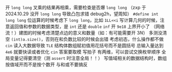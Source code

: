 开 `long long`
叉乘的结果再相乘，需要检查是否爆 `long long`
（zxp 于 2024.10.29 没开 `long long` 导致凸包求错 debug2h，望周知）
`#define int long long`
位运算的时候考虑下 `long long`，比如 `1LL<<i`
写计算几何的时候，注意返回值和参数的数据类型，是 `int` 还是 `double`
`inf` 开 `9e18`
上界开小了
（网络流！）建图的时候考虑清楚点边的意义和数量（如：有可能需要开 $3N$）
多测没清空
`(int)a.size()`，否则在和负数比较的时候会出错
考虑初态，什么操作都不做
`cin` 读入大数据导致 `TLE`
结构体数组赋初值用花括号而不是圆括号
总输入量达到 `4e6` 就要快读或者优化 `cin`
答案要取模
写拍子
有两维，可以尝试交换枚举顺序
全局变量记得要清空（测 `assert` 时注意全局！！）
写值域相关的数据结构时，数组按值域开而不是按个数开
与和或不要搞反